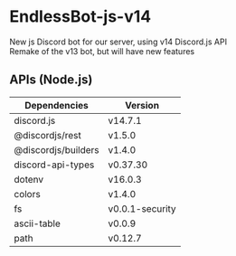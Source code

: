 # EndlessBot-js-v14
New js Discord bot for our server, using v14 Discord.js API<br>
Remake of the v13 bot, but will have new features

## APIs (Node.js)
| Dependencies | Version |
| ------------- | ------------- |
| discord.js | v14.7.1 |
| @discordjs/rest | v1.5.0 |
| @discordjs/builders | v1.4.0 |
| discord-api-types | v0.37.30 |
| dotenv | v16.0.3 |
| colors | v1.4.0 |
| fs | v0.0.1-security |
| ascii-table | v0.0.9 |
| path | v0.12.7 |
